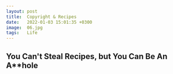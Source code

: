 ```yaml
---
layout: post
title:  Copyright & Recipes
date:   2022-01-03 15:01:35 +0300
image:  06.jpg
tags:   Life
---
```


## You Can't Steal Recipes, but You Can Be An A**hole




